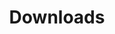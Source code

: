 ---
title: Downloads
taxonomy:
    category: docs
child_type: docs
downloads:
  include_all: true
  info:
    -
      file: null
      enabled: true
      name: null
      featured: true
      download_name: null
      access: null
      version: null
---